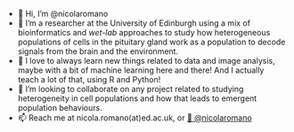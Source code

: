 - 👋 Hi, I’m @nicolaromano
- 👀 I’m a researcher at the University of Edinburgh using a mix of bioinformatics and _wet-lab_ approaches to study how heterogeneous populations of cells in the pituitary gland work as a population to decode signals from the brain and the environment.
- 🌱 I love to always learn new things related to data and image analysis, maybe with a bit of machine learning here and there! And I actually teach a lot of that, using R and Python!
- 💞️ I’m looking to collaborate on any project related to studying heterogeneity in cell populations and how that leads to emergent population behaviours.
- 📫 Reach me at nicola.romano(at)ed.ac.uk, or <a href=https://qoto.org/@nicolaromano rel="me">🐘 @nicolaromano</a> 

<!---
nicolaromano/nicolaromano is a ✨ special ✨ repository because its `README.md` (this file) appears on your GitHub profile.
You can click the Preview link to take a look at your changes.
--->

